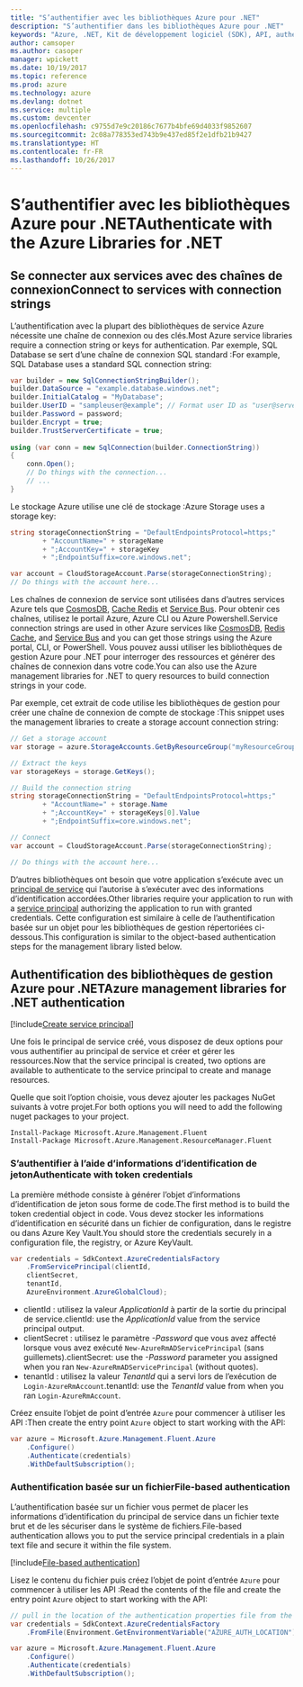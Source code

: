 ```yaml
---
title: "S’authentifier avec les bibliothèques Azure pour .NET"
description: "S’authentifier dans les bibliothèques Azure pour .NET"
keywords: "Azure, .NET, Kit de développement logiciel (SDK), API, authentification, Active Directory, principal du service"
author: camsoper
ms.author: casoper
manager: wpickett
ms.date: 10/19/2017
ms.topic: reference
ms.prod: azure
ms.technology: azure
ms.devlang: dotnet
ms.service: multiple
ms.custom: devcenter
ms.openlocfilehash: c9755d7e9c20186c7677b4bfe69d4033f9852607
ms.sourcegitcommit: 2c08a778353ed743b9e437ed85f2e1dfb21b9427
ms.translationtype: HT
ms.contentlocale: fr-FR
ms.lasthandoff: 10/26/2017
---
```

# <a name="authenticate-with-the-azure-libraries-for-net"></a><span data-ttu-id="bb81d-104">S’authentifier avec les bibliothèques Azure pour .NET</span><span class="sxs-lookup"><span data-stu-id="bb81d-104">Authenticate with the Azure Libraries for .NET</span></span>

## <a name="connect-to-services-with-connection-strings"></a><span data-ttu-id="bb81d-105">Se connecter aux services avec des chaînes de connexion</span><span class="sxs-lookup"><span data-stu-id="bb81d-105">Connect to services with connection strings</span></span>

<span data-ttu-id="bb81d-106">L’authentification avec la plupart des bibliothèques de service Azure nécessite une chaîne de connexion ou des clés.</span><span class="sxs-lookup"><span data-stu-id="bb81d-106">Most Azure service libraries require a connection string or keys for authentication.</span></span> <span data-ttu-id="bb81d-107">Par exemple, SQL Database se sert d’une chaîne de connexion SQL standard :</span><span class="sxs-lookup"><span data-stu-id="bb81d-107">For example, SQL Database uses a standard SQL connection string:</span></span>

```csharp
var builder = new SqlConnectionStringBuilder();
builder.DataSource = "example.database.windows.net";
builder.InitialCatalog = "MyDatabase";
builder.UserID = "sampleuser@example"; // Format user ID as "user@server"
builder.Password = password;
builder.Encrypt = true;
builder.TrustServerCertificate = true;
                
using (var conn = new SqlConnection(builder.ConnectionString))
{
    conn.Open();
    // Do things with the connection...
    // ...
}
```

<span data-ttu-id="bb81d-108">Le stockage Azure utilise une clé de stockage :</span><span class="sxs-lookup"><span data-stu-id="bb81d-108">Azure Storage uses a storage key:</span></span>

```csharp
string storageConnectionString = "DefaultEndpointsProtocol=https;"
        + "AccountName=" + storageName
        + ";AccountKey=" + storageKey
        + ";EndpointSuffix=core.windows.net";

var account = CloudStorageAccount.Parse(storageConnectionString);
// Do things with the account here...
```

<span data-ttu-id="bb81d-109">Les chaînes de connexion de service sont utilisées dans d’autres services Azure tels que [CosmosDB](/azure/documentdb/documentdb-dotnet-application#a-nametoc395637769astep-5-wiring-up-azure-cosmos-db), [Cache Redis](/azure/redis-cache/cache-dotnet-how-to-use-azure-redis-cache) et [Service Bus](/azure/service-bus-messaging/service-bus-dotnet-get-started-with-queues). Pour obtenir ces chaînes, utilisez le portail Azure, Azure CLI ou Azure Powershell.</span><span class="sxs-lookup"><span data-stu-id="bb81d-109">Service connection strings are used in other Azure services like [CosmosDB](/azure/documentdb/documentdb-dotnet-application#a-nametoc395637769astep-5-wiring-up-azure-cosmos-db), [Redis Cache](/azure/redis-cache/cache-dotnet-how-to-use-azure-redis-cache), and [Service Bus](/azure/service-bus-messaging/service-bus-dotnet-get-started-with-queues) and you can get those strings using the Azure portal, CLI, or PowerShell.</span></span>  <span data-ttu-id="bb81d-110">Vous pouvez aussi utiliser les bibliothèques de gestion Azure pour .NET pour interroger des ressources et générer des chaînes de connexion dans votre code.</span><span class="sxs-lookup"><span data-stu-id="bb81d-110">You can also use the Azure management libraries for .NET to query resources to build connection strings in your code.</span></span> 

<span data-ttu-id="bb81d-111">Par exemple, cet extrait de code utilise les bibliothèques de gestion pour créer une chaîne de connexion de compte de stockage :</span><span class="sxs-lookup"><span data-stu-id="bb81d-111">This snippet uses the management libraries to create a storage account connection string:</span></span>

```csharp
// Get a storage account
var storage = azure.StorageAccounts.GetByResourceGroup("myResourceGroup", "myStorageAccount");

// Extract the keys
var storageKeys = storage.GetKeys();

// Build the connection string
string storageConnectionString = "DefaultEndpointsProtocol=https;"
        + "AccountName=" + storage.Name
        + ";AccountKey=" + storageKeys[0].Value
        + ";EndpointSuffix=core.windows.net";

// Connect
var account = CloudStorageAccount.Parse(storageConnectionString);

// Do things with the account here...
```

<span data-ttu-id="bb81d-112">D’autres bibliothèques ont besoin que votre application s’exécute avec un [principal de service](https://docs.microsoft.com/azure/active-directory/develop/active-directory-application-objects) qui l’autorise à s’exécuter avec des informations d’identification accordées.</span><span class="sxs-lookup"><span data-stu-id="bb81d-112">Other libraries require your application to run with a [service principal](https://docs.microsoft.com/azure/active-directory/develop/active-directory-application-objects) authorizing the application to run with granted credentials.</span></span> <span data-ttu-id="bb81d-113">Cette configuration est similaire à celle de l’authentification basée sur un objet pour les bibliothèques de gestion répertoriées ci-dessous.</span><span class="sxs-lookup"><span data-stu-id="bb81d-113">This configuration is similar to the object-based authentication steps for the management library listed below.</span></span>

## <a name="mgmt-auth"></a><span data-ttu-id="bb81d-114">Authentification des bibliothèques de gestion Azure pour .NET</span><span class="sxs-lookup"><span data-stu-id="bb81d-114">Azure management libraries for .NET authentication</span></span>

[!include[Create service principal](includes/create-sp.md)]

<span data-ttu-id="bb81d-115">Une fois le principal de service créé, vous disposez de deux options pour vous authentifier au principal de service et créer et gérer les ressources.</span><span class="sxs-lookup"><span data-stu-id="bb81d-115">Now that the service principal is created, two options are available to authenticate to the service principal to create and manage resources.</span></span>

<span data-ttu-id="bb81d-116">Quelle que soit l’option choisie, vous devez ajouter les packages NuGet suivants à votre projet.</span><span class="sxs-lookup"><span data-stu-id="bb81d-116">For both options you will need to add the following nuget packages to your project.</span></span>

```
Install-Package Microsoft.Azure.Management.Fluent
Install-Package Microsoft.Azure.Management.ResourceManager.Fluent
```

### <a name="authenticate-with-token-credentials"></a><span data-ttu-id="bb81d-117">S’authentifier à l’aide d’informations d’identification de jeton</span><span class="sxs-lookup"><span data-stu-id="bb81d-117">Authenticate with token credentials</span></span>

<span data-ttu-id="bb81d-118">La première méthode consiste à générer l’objet d’informations d’identification de jeton sous forme de code.</span><span class="sxs-lookup"><span data-stu-id="bb81d-118">The first method is to build the token credential object in code.</span></span>  <span data-ttu-id="bb81d-119">Vous devez stocker les informations d’identification en sécurité dans un fichier de configuration, dans le registre ou dans Azure Key Vault.</span><span class="sxs-lookup"><span data-stu-id="bb81d-119">You should store the credentials securely in a configuration file, the registry, or Azure KeyVault.</span></span>

```csharp
var credentials = SdkContext.AzureCredentialsFactory
    .FromServicePrincipal(clientId,
    clientSecret,
    tenantId, 
    AzureEnvironment.AzureGlobalCloud);
```

- <span data-ttu-id="bb81d-120">clientId : utilisez la valeur *ApplicationId* à partir de la sortie du principal de service.</span><span class="sxs-lookup"><span data-stu-id="bb81d-120">clientId: use the *ApplicationId* value from the service principal output.</span></span>
- <span data-ttu-id="bb81d-121">clientSecret : utilisez le paramètre *-Password* que vous avez affecté lorsque vous avez exécuté `New-AzureRmADServicePrincipal` (sans guillemets).</span><span class="sxs-lookup"><span data-stu-id="bb81d-121">clientSecret: use the *-Password* parameter you assigned when you ran `New-AzureRmADServicePrincipal` (without quotes).</span></span>
- <span data-ttu-id="bb81d-122">tenantId : utilisez la valeur *TenantId* qui a servi lors de l’exécution de `Login-AzureRmAccount`.</span><span class="sxs-lookup"><span data-stu-id="bb81d-122">tenantId: use the *TenantId* value from when you ran `Login-AzureRmAccount`.</span></span>

<span data-ttu-id="bb81d-123">Créez ensuite l’objet de point d’entrée `Azure` pour commencer à utiliser les API :</span><span class="sxs-lookup"><span data-stu-id="bb81d-123">Then create the entry point `Azure` object to start working with the API:</span></span>

```csharp
var azure = Microsoft.Azure.Management.Fluent.Azure
    .Configure()
    .Authenticate(credentials)
    .WithDefaultSubscription();
```

### <a name="mgmt-file"></a><span data-ttu-id="bb81d-124">Authentification basée sur un fichier</span><span class="sxs-lookup"><span data-stu-id="bb81d-124">File-based authentication</span></span>

<span data-ttu-id="bb81d-125">L’authentification basée sur un fichier vous permet de placer les informations d’identification du principal de service dans un fichier texte brut et de les sécuriser dans le système de fichiers.</span><span class="sxs-lookup"><span data-stu-id="bb81d-125">File-based authentication allows you to put the service principal credentials in a plain text file and secure it within the file system.</span></span>

[!include[File-based authentication](includes/file-based-auth.md)]

<span data-ttu-id="bb81d-126">Lisez le contenu du fichier puis créez l’objet de point d’entrée `Azure` pour commencer à utiliser les API :</span><span class="sxs-lookup"><span data-stu-id="bb81d-126">Read the contents of the file and create the entry point `Azure` object to start working with the API:</span></span>

```csharp
// pull in the location of the authentication properties file from the environment 
var credentials = SdkContext.AzureCredentialsFactory
    .FromFile(Environment.GetEnvironmentVariable("AZURE_AUTH_LOCATION"));

var azure = Microsoft.Azure.Management.Fluent.Azure
    .Configure()
    .Authenticate(credentials)
    .WithDefaultSubscription();
```
